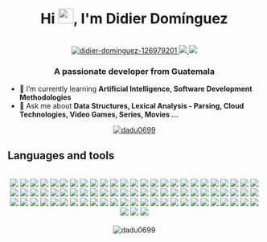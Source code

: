 <h1 align="center">
  Hi 
  <img src="https://raw.githubusercontent.com/iampavangandhi/iampavangandhi/master/gifs/Hi.gif" width="30px" height="30px">, 
  I'm Didier Domínguez
</h1>
<br/>

<div align="center">
  <a href="https://linkedin.com/in/didier-domínguez-126979201">
    <img src="https://img.shields.io/badge/LinkedIn-0077B5.svg?style=for-the-badge&logo=linkedin&logoColor=white" alt="didier-domínguez-126979201" />
  </a>
  <a href="https://psnprofiles.com/dadu0699">
    <img src="https://img.shields.io/badge/PlayStation-003791.svg?style=for-the-badge&logo=playstation&logoColor=white" />
  </a> 
  <a href="https://xboxgamertag.com/search/dadu0699">
    <img src="https://img.shields.io/badge/Xbox-107C10.svg?style=for-the-badge&logo=xbox&logoColor=white" />
  </a> 
</div>

<h3 align="center">A passionate developer from Guatemala</h3>

- 🌱 I’m currently learning **Artificial Intelligence, Software Development Methodologies**
- 💬 Ask me about **Data Structures, Lexical Analysis - Parsing, Cloud Technologies, Video Games, Series, Movies ...**

<div align="center">
  <a href="https://github.com/ryo-ma/github-profile-trophy">
    <img src="https://github-profile-trophy.vercel.app/?username=dadu0699&row=2&column=3&layout=compact&theme=darkhub&no-bg=true" alt="dadu0699" />
  </a> 
</div>

<h2 align="left">Languages and tools</h2>
<div align="center">
  <br/>
  <!-- Languages -->
  <img src="https://img.shields.io/badge/JavaScript-F7DF1E.svg?style=for-the-badge&logo=javascript&logoColor=black" />
  <img src="https://img.shields.io/badge/TypeScript-007ACC.svg?style=for-the-badge&logo=typescript&logoColor=white"/>
  <img src="https://img.shields.io/badge/Go-00ADD8.svg?style=for-the-badge&logo=go&logoColor=white"/>
  <img src="https://img.shields.io/badge/Python-FFD43B.svg?style=for-the-badge&logo=python&logoColor=darkgreen"/>
  <img src="https://img.shields.io/badge/Rust-000000.svg?style=for-the-badge&logo=rust&logoColor=white"/>
  <img src="https://img.shields.io/badge/C%2B%2B-00599C.svg?style=for-the-badge&logo=c%2B%2B&logoColor=white"/>
  <img src="https://img.shields.io/badge/C%23-239120.svg?style=for-the-badge&logo=c-sharp&logoColor=white"/>
  <img src="https://img.shields.io/badge/Java-ED8B00.svg?style=for-the-badge&logo=java&logoColor=white"/>
  <img src="https://img.shields.io/badge/Dart-0175C2.svg?style=for-the-badge&logo=dart&logoColor=white"/>
  <img src="https://img.shields.io/badge/Ruby-%23DD0031.svg?style=for-the-badge&logo=ruby&logoColor=white"/>
  <img src="https://img.shields.io/badge/R-276DC3.svg?style=for-the-badge&logo=r&logoColor=white"/>
  <img src="https://img.shields.io/badge/HTML5-E34F26.svg?style=for-the-badge&logo=html5&logoColor=white"/>
  <img src="https://img.shields.io/badge/CSS3-1572B6.svg?style=for-the-badge&logo=css3&logoColor=white"/>
  <img src="https://img.shields.io/badge/Markdown-000000.svg?style=for-the-badge&logo=markdown&logoColor=white"/>

  <!-- Databases -->
  <img src="https://img.shields.io/badge/PostgreSQL-316192.svg?style=for-the-badge&logo=postgresql&logoColor=white"/>
  <img src="https://img.shields.io/badge/MySQL-005C84.svg?style=for-the-badge&logo=mysql&logoColor=white"/>
  <img src="https://img.shields.io/badge/MariaDB-003545.svg?style=for-the-badge&logo=mariadb&logoColor=white"/>
  <img src="https://img.shields.io/badge/Oracle_Database-000000.svg?style=for-the-badge&logo=oracle&logoColor=white"/>
  <img src="https://img.shields.io/badge/Microsoft%20SQL%20Server-CC2927.svg?style=for-the-badge&logo=microsoft%20sql%20server&logoColor=white"/>
  <img src="https://img.shields.io/badge/Supabase-000000.svg?style=for-the-badge&logo=supabase&logoColor=white"/>
  <img src="https://img.shields.io/badge/MongoDB-4EA94B.svg?style=for-the-badge&logo=mongodb&logoColor=white"/>
  <img src="https://img.shields.io/badge/firebase-ffca28.svg?style=for-the-badge&logo=firebase&logoColor=black"/>
  <img src="https://img.shields.io/badge/redis-%23DD0031.svg?style=for-the-badge&logo=redis&logoColor=white"/>
  <img src="https://img.shields.io/badge/Elastic_Search-005571.svg?style=for-the-badge&logo=elasticsearch&logoColor=white"/>

  <!-- ORM  -->
  <img src="https://img.shields.io/badge/Prisma-3982CE.svg?style=for-the-badge&logo=Prisma&logoColor=white"/>
  <img src="https://img.shields.io/badge/Sequelize-52B0E7.svg?style=for-the-badge&logo=Sequelize&logoColor=white"/>

  <!-- Frameworks and Libraries -->
  <img src="https://img.shields.io/badge/rabbitmq-%23FF6600.svg?style=for-the-badge&logo=rabbitmq&logoColor=white"/>
  <img src="https://img.shields.io/badge/Apache_Kafka-000000.svg?style=for-the-badge&logo=apache-kafka&logoColor=white"/>
  <img src="https://img.shields.io/badge/Flutter-02569B.svg?style=for-the-badge&logo=flutter&logoColor=white"/>
  <img src="https://img.shields.io/badge/Django-092E20.svg?style=for-the-badge&logo=django&logoColor=green"/>
  <img src="https://img.shields.io/badge/Flask-000000.svg?style=for-the-badge&logo=flask&logoColor=white"/>
  <img src="https://img.shields.io/badge/.NET-512BD4.svg?style=for-the-badge&logo=dotnet&logoColor=white"/>
  <img src="https://img.shields.io/badge/Node.js-339933.svg?style=for-the-badge&logo=nodedotjs&logoColor=white"/>
  <img src="https://img.shields.io/badge/Express.js-000000.svg?style=for-the-badge&logo=express&logoColor=white"/>
  <img src="https://img.shields.io/badge/Deno-white.svg?style=for-the-badge&logo=deno&logoColor=464647"/>
  <img src="https://img.shields.io/badge/bun-282a36.svg?style=for-the-badge&logo=bun&logoColor=fbf0df"/>
  <img src="https://img.shields.io/badge/Vite-B73BFE.svg?style=for-the-badge&logo=vite&logoColor=FFD62E"/>
  <img src="https://img.shields.io/badge/Ionic-3880FF.svg?style=for-the-badge&logo=ionic&logoColor=white"/>
  <img src="https://img.shields.io/badge/React-000000.svg?style=for-the-badge&logo=react&logoColor=61DAFB"/>
  <img src="https://img.shields.io/badge/Angular-DD0031.svg?style=for-the-badge&logo=angular&logoColor=white"/>
  <img src="https://img.shields.io/badge/Svelte-white.svg?style=for-the-badge&logo=svelte&logoColor=FF3E00"/>
  <img src="https://img.shields.io/badge/Astro-0C1222.svg?style=for-the-badge&logo=astro&logoColor=FDFDFE"/>
  <img src="https://img.shields.io/badge/next%20js-000000.svg?style=for-the-badge&logo=nextdotjs&logoColor=white"/>
  <img src="https://img.shields.io/badge/Pug-E3C29B.svg?style=for-the-badge&logo=pug&logoColor=black"/>
  <img src="https://img.shields.io/badge/Tailwind_CSS-38B2AC.svg?style=for-the-badge&logo=tailwind-css&logoColor=white"/>
  <img src="https://img.shields.io/badge/Bootstrap-563D7C.svg?style=for-the-badge&logo=bootstrap&logoColor=white"/>
  <img src="https://img.shields.io/badge/Material--UI-0081CB.svg?style=for-the-badge&logo=material-ui&logoColor=white"/>
  <img src="https://img.shields.io/badge/jQuery-0769AD.svg?style=for-the-badge&logo=jquery&logoColor=white"/>
  <img src="https://img.shields.io/badge/Chart.js-FF6384.svg?style=for-the-badge&logo=chartdotjs&logoColor=white"/>
  <img src="https://img.shields.io/badge/npm-CB3837.svg?style=for-the-badge&logo=npm&logoColor=white"/>
  <img src="https://img.shields.io/badge/NuGet-004880.svg?style=for-the-badge&logo=nuget&logoColor=white"/>
  <img src="https://img.shields.io/badge/Jest-%23DD0031.svg?style=for-the-badge&logo=jest&logoColor=white"/>

  <!-- Other -->
  <img src="https://img.shields.io/badge/Git-F05032.svg?style=for-the-badge&logo=git&logoColor=white"/>
  <img src="https://img.shields.io/badge/JWT-000000.svg?style=for-the-badge&logo=JSON%20web%20tokens&logoColor=white"/>
  <img src="https://img.shields.io/badge/Docker-2CA5E0.svg?style=for-the-badge&logo=docker&logoColor=white"/>
  <img src="https://img.shields.io/badge/kubernetes-326ce5.svg?style=for-the-badge&logo=kubernetes&logoColor=white"/>
  <img src="https://img.shields.io/badge/Nginx-009639.svg?style=for-the-badge&logo=nginx&logoColor=white"/>
  <img src="https://img.shields.io/badge/Shell_Script-000000.svg?style=for-the-badge&logo=gnu-bash&logoColor=white"/>
  <img src="https://img.shields.io/badge/Postman-FF6C37.svg?style=for-the-badge&logo=Postman&logoColor=white"/>

  <!-- CI/CD; IAC  -->
  <img src="https://img.shields.io/badge/GitHub_Actions-000000.svg?style=for-the-badge&logo=github-actions&logoColor=white"/>
  <img src="https://img.shields.io/badge/Terraform-5E42E8.svg?style=for-the-badge&logo=terraform&logoColor=white"/>
  <img src="https://img.shields.io/badge/Jenkins-D33833.svg?style=for-the-badge&logo=Jenkins&logoColor=white"/>

  <!-- Cloud  -->
  <img src="https://img.shields.io/badge/Google_Cloud-4285F4.svg?style=for-the-badge&logo=google-cloud&logoColor=white"/>
  <img src="https://img.shields.io/badge/Amazon_AWS-FF9900.svg?style=for-the-badge&logo=amazonaws&logoColor=white"/>
  <img src="https://img.shields.io/badge/Cloudflare-F38020.svg?style=for-the-badge&logo=Cloudflare&logoColor=white"/>
  <img src="https://img.shields.io/badge/Netlify-00C7B7.svg?style=for-the-badge&logo=netlify&logoColor=white"/>
  <img src="https://img.shields.io/badge/Railway-000000.svg?style=for-the-badge&logo=railway&logoColor=white"/>
  <img src="https://img.shields.io/badge/Render-46E3B7.svg?style=for-the-badge&logo=render&logoColor=white"/>
  <img src="https://img.shields.io/badge/Vercel-000000.svg?style=for-the-badge&logo=vercel&logoColor=white"/>

  <!-- Web Browsers -->
  <img src="https://img.shields.io/badge/Google_chrome-4285F4.svg?style=for-the-badge&logo=Google-chrome&logoColor=white"/>
  <img src="https://img.shields.io/badge/Firefox_Browser-FF7139.svg?style=for-the-badge&logo=Firefox-Browser&logoColor=white"/>

  <!-- Terminal -->
  <img src="https://img.shields.io/badge/PowerShell-5391FE.svg?style=for-the-badge&logo=PowerShell&logoColor=white"/>
  <img src="https://img.shields.io/badge/windows%20terminal-000000.svg?style=for-the-badge&logo=windows%20terminal&logoColor=white"/>
  <img src="https://img.shields.io/badge/GNU%20Bash-4EAA25.svg?style=for-the-badge&logo=GNU%20Bash&logoColor=white"/>

  <!-- OS -->
  <img src="https://img.shields.io/badge/Android-3DDC84.svg?style=for-the-badge&logo=android&logoColor=white"/>
  <img src="https://img.shields.io/badge/Windows-0078D6.svg?style=for-the-badge&logo=windows&logoColor=white"/>
  <img src="https://img.shields.io/badge/Linux-FCC624.svg?style=for-the-badge&logo=linux&logoColor=black"/>

  <!-- Prototyping Platforms -->
  <img src="https://img.shields.io/badge/Arduino-00979D.svg?style=for-the-badge&logo=Arduino&logoColor=white"/>
</div>

<div align="center">
  <br/>
  <img src="https://github-readme-stats.vercel.app/api/top-langs?username=dadu0699&show_icons=true&locale=en&layout=compact&theme=radical" alt="dadu0699" />
</div>
<!--
<div align="center">
  <img src="https://github-readme-streak-stats.herokuapp.com/?user=dadu0699&show_icons=true&locale=en&layout=compact&theme=radical" alt="dadu0699" />
  <img src="https://github-readme-stats.vercel.app/api?username=dadu0699&show_icons=true&locale=en&layout=compact&theme=radical" alt="dadu0699" />
</div>
-->
